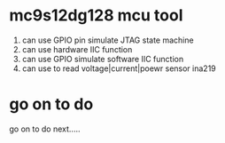 # mc9s12dg128 mcu tool
1) can use GPIO pin simulate JTAG state machine
2) can use hardware IIC function
3) can use GPIO simulate software IIC function
4) can use to read voltage|current|poewr sensor ina219

# go on to do
go on to do next.....
